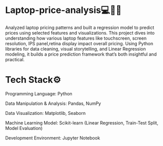 # Laptop-price-analysis💻👩‍💻
Analyzed laptop pricing patterns and built a regression model to predict prices using selected features and visualizations.
This project dives into understanding how various laptop features like touchscreen, screen resolution, IPS panel,retina display impact overall pricing. Using Python libraries for data cleaning, visual storytelling, and Linear Regression modeling, it builds a price prediction framework that’s both insightful and practical.
# Tech Stack⚙
Programming Language: Python

Data Manipulation & Analysis: Pandas, NumPy

Data Visualization: Matplotlib, Seaborn

Machine Learning Model: Scikit-learn (Linear Regression, Train-Test Split, Model Evaluation)

Development Environment: Jupyter Notebook
